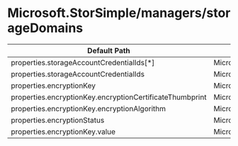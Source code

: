 # Microsoft.StorSimple/managers/storageDomains

| Default Path | Alias |
|---|---|
| properties.storageAccountCredentialIds[*] | Microsoft.StorSimple/managers/storageDomains/storageAccountCredentialIds[*] |
| properties.storageAccountCredentialIds | Microsoft.StorSimple/managers/storageDomains/storageAccountCredentialIds |
| properties.encryptionKey | Microsoft.StorSimple/managers/storageDomains/encryptionKey |
| properties.encryptionKey.encryptionCertificateThumbprint | Microsoft.StorSimple/managers/storageDomains/encryptionKey.encryptionCertificateThumbprint |
| properties.encryptionKey.encryptionAlgorithm | Microsoft.StorSimple/managers/storageDomains/encryptionKey.encryptionAlgorithm |
| properties.encryptionStatus | Microsoft.StorSimple/managers/storageDomains/encryptionStatus |
| properties.encryptionKey.value | Microsoft.StorSimple/managers/storageDomains/encryptionKey.value |

